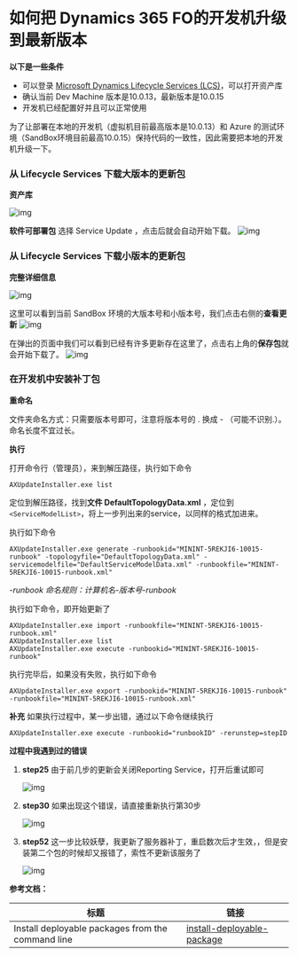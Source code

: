 # 如何把 Dynamics 365 FO的开发机升级到最新版本


<!--more-->

**以下是一些条件**

* 可以登录 [Microsoft Dynamics Lifecycle Services \(LCS\)](https://lcs.dynamics.com/)，可以打开资产库
* 确认当前 Dev Machine 版本是10.0.13，最新版本是10.0.15
* 开发机已经配置好并且可以正常使用

为了让部署在本地的开发机（虚拟机目前最高版本是10.0.13）和 Azure 的测试环境（SandBox环境目前最高10.0.15）保持代码的一致性，因此需要把本地的开发机升级一下。

### 从 Lifecycle Services 下载大版本的更新包

**资产库**

![img](https://nashome-image-bucket.oss-cn-shanghai.aliyuncs.com/Images/D365UpgradeDevEnv/4.png)

**软件可部署包**
选择 Service Update ，点击后就会自动开始下载。
![img](https://nashome-image-bucket.oss-cn-shanghai.aliyuncs.com/Images/D365UpgradeDevEnv/5.png)

### 从 Lifecycle Services 下载小版本的更新包

**完整详细信息**

![img](https://nashome-image-bucket.oss-cn-shanghai.aliyuncs.com/Images/D365UpgradeDevEnv/1.png)

这里可以看到当前 SandBox 环境的大版本号和小版本号，我们点击右侧的**查看更新**
![img](https://nashome-image-bucket.oss-cn-shanghai.aliyuncs.com/Images/D365UpgradeDevEnv/2.png)

在弹出的页面中我们可以看到已经有许多更新存在这里了，点击右上角的**保存包**就会开始下载了。
![img](https://nashome-image-bucket.oss-cn-shanghai.aliyuncs.com/Images/D365UpgradeDevEnv/3.png)



### 在开发机中安装补丁包

**重命名**

文件夹命名方式：只需要版本号即可，注意将版本号的 . 换成 - （可能不识别.）。命名长度不宜过长。

**执行**

打开命令行（管理员），来到解压路径，执行如下命令

```
AXUpdateInstaller.exe list
```

定位到解压路径，找到**文件 DefaultTopologyData.xml** ，定位到`<ServiceModelList>`，将上一步列出来的service，以同样的格式加进来。

执行如下命令

```
AXUpdateInstaller.exe generate -runbookid="MININT-5REKJI6-10015-runbook" -topologyfile="DefaultTopologyData.xml" -servicemodelfile="DefaultServiceModelData.xml" -runbookfile="MININT-5REKJI6-10015-runbook.xml"
```

*-runbook 命名规则：计算机名-版本号-runbook*

执行如下命令，即开始更新了

```
AXUpdateInstaller.exe import -runbookfile="MININT-5REKJI6-10015-runbook.xml"
AXUpdateInstaller.exe list
AXUpdateInstaller.exe execute -runbookid="MININT-5REKJI6-10015-runbook"
```

执行完毕后，如果没有失败，执行如下命令

```
AXUpdateInstaller.exe export -runbookid="MININT-5REKJI6-10015-runbook" -runbookfile="MININT-5REKJI6-10015-runbook.xml"
```

**补充**
如果执行过程中，某一步出错，通过以下命令继续执行

```
AXUpdateInstaller.exe execute -runbookid="runbookID" -rerunstep=stepID
```

**过程中我遇到过的错误**

1. **step25** 由于前几步的更新会关闭Reporting Service，打开后重试即可

   ![img](https://nashome-image-bucket.oss-cn-shanghai.aliyuncs.com/Images/D365UpgradeDevEnv/step25-error.png)

2. **step30** 如果出现这个错误，请直接重新执行第30步

   ![img](https://nashome-image-bucket.oss-cn-shanghai.aliyuncs.com/Images/D365UpgradeDevEnv/step30-error.png)

3. **step52** 这一步比较妖孽，我更新了服务器补丁，重启数次后才生效，，但是安装第二个包的时候却又报错了，索性不更新该服务了

   ![img](https://nashome-image-bucket.oss-cn-shanghai.aliyuncs.com/Images/D365UpgradeDevEnv/step52-error.png)

**参考文档：**

| 标题                                              | 链接                                                         |
| ------------------------------------------------- | ------------------------------------------------------------ |
| Install deployable packages from the command line | [install-deployable-package](https://docs.microsoft.com/zh-cn/dynamics365/fin-ops-core/dev-itpro/deployment/install-deployable-package) |


